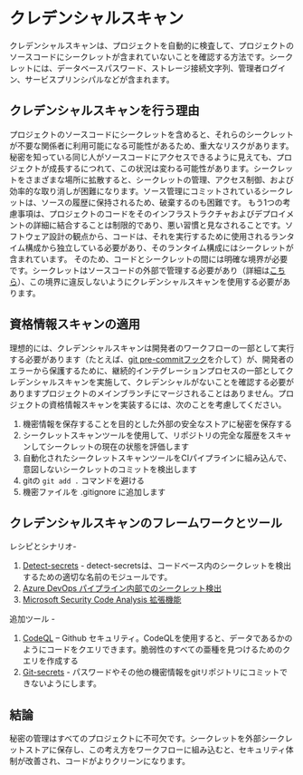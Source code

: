 # クレデンシャルスキャン

クレデンシャルスキャンは、プロジェクトを自動的に検査して、プロジェクトのソースコードにシークレットが含まれていないことを確認する方法です。シークレットには、データベースパスワード、ストレージ接続文字列、管理者ログイン、サービスプリンシパルなどが含まれます。

## クレデンシャルスキャンを行う理由

プロジェクトのソースコードにシークレットを含めると、それらのシークレットが不要な関係者に利用可能になる可能性があるため、重大なリスクがあります。秘密を知っている同じ人がソースコードにアクセスできるように見えても、プロジェクトが成長するにつれて、この状況は変わる可能性があります。シークレットをさまざまな場所に拡散すると、シークレットの管理、アクセス制御、および効率的な取り消しが困難になります。ソース管理にコミットされているシークレットは、ソースの履歴に保持されるため、破棄するのも困難です。
もう1つの考慮事項は、プロジェクトのコードをそのインフラストラクチャおよびデプロイメントの詳細に結合することは制限的であり、悪い習慣と見なされることです。ソフトウェア設計の観点から、コードは、それを実行するために使用されるランタイム構成から独立している必要があり、そのランタイム構成にはシークレットが含まれています。
そのため、コードとシークレットの間には明確な境界が必要です。シークレットはソースコードの外部で管理する必要があり（詳細は[こちら](../../../continuous-delivery/secrets-management/README.md)）、この境界に違反しないようにクレデンシャルスキャンを使用する必要があります。

## 資格情報スキャンの適用

理想的には、クレデンシャルスキャンは開発者のワークフローの一部として実行する必要があります（たとえば、[git pre-commitフック](https://githooks.com)を介して）が、開発者のエラーから保護するために、継続的インテグレーションプロセスの一部としてクレデンシャルスキャンを実施して、クレデンシャルがないことを確認する必要がありますプロジェクトのメインブランチにマージされることはありません。プロジェクトの資格情報スキャンを実装するには、次のことを考慮してください。

1. 機密情報を保存することを目的とした外部の安全なストアに秘密を保存する
1. シークレットスキャンツールを使用して、リポジトリの完全な履歴をスキャンしてシークレットの現在の状態を評価します
1. 自動化されたシークレットスキャンツールをCIパイプラインに組み込んで、意図しないシークレットのコミットを検出します
1. gitの `git add .` コマンドを避ける
1. 機密ファイルを .gitignore に追加します

## クレデンシャルスキャンのフレームワークとツール

レシピとシナリオ-

1. [Detect-secrets](./recipes/detect-secrets.md) - detect-secretsは、コードベース内のシークレットを検出するための適切な名前のモジュールです。
1. [Azure DevOps パイプライン内部でのシークレット検出](./recipes/detect-secrets-ado.md)
1. [Microsoft Security Code Analysis 拡張機能](https://docs.microsoft.com/en-us/azure/security/develop/security-code-analysis-overview)

追加ツール -

1. [CodeQL](https://securitylab.github.com/tools/codeql)  – Github セキュリティ。CodeQLを使用すると、データであるかのようにコードをクエリできます。脆弱性のすべての亜種を見つけるためのクエリを作成する
1. [Git-secrets](https://github.com/awslabs/git-secrets)  - パスワードやその他の機密情報をgitリポジトリにコミットできないようにします。

## 結論

秘密の管理はすべてのプロジェクトに不可欠です。シークレットを外部シークレットストアに保存し、この考え方をワークフローに組み込むと、セキュリティ体制が改善され、コードがよりクリーンになります。
